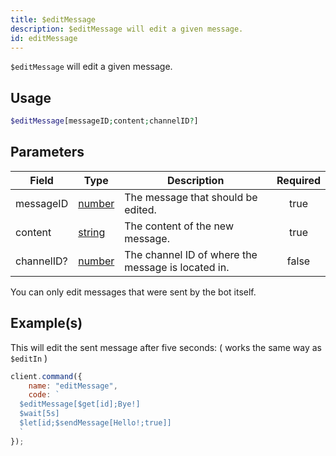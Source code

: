 ```yaml
---
title: $editMessage
description: $editMessage will edit a given message.
id: editMessage
---
```


`$editMessage` will edit a given message.

## Usage

```php
$editMessage[messageID;content;channelID?]
```

## Parameters

| Field      | Type                                                                                              | Description                                        | Required |
| ---------- | ------------------------------------------------------------------------------------------------- | -------------------------------------------------- | :------: |
| messageID  | [number](https://developer.mozilla.org/en-US/docs/Web/JavaScript/Reference/Global_Objects/Number) | The message that should be edited.                 |   true   |
| content    | [string](https://developer.mozilla.org/en-US/docs/Web/JavaScript/Reference/Global_Objects/String) | The content of the new message.                    |   true   |
| channelID? | [number](https://developer.mozilla.org/en-US/docs/Web/JavaScript/Reference/Global_Objects/Number) | The channel ID of where the message is located in. |  false   |

You can only edit messages that were sent by the bot itself.

## Example(s)

This will edit the sent message after five seconds: ( works the same way as `$editIn` )

```javascript
client.command({
    name: "editMessage",
    code: `
  $editMessage[$get[id];Bye!]
  $wait[5s]
  $let[id;$sendMessage[Hello!;true]]
  `
});
```
